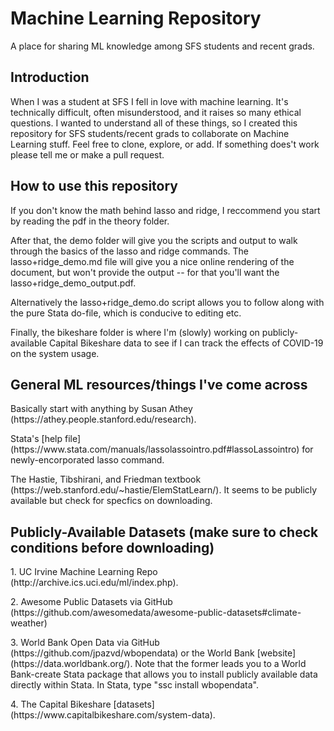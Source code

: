# Machine Learning Repository
A place for sharing ML knowledge among SFS students and recent grads.

## Introduction
When I was a student at SFS I fell in love with machine learning.  It's technically difficult, often misunderstood, and it raises so many ethical questions. I wanted to understand all of these things, so I created this repository for SFS students/recent grads to collaborate on Machine Learning stuff. Feel free to clone, explore, or add. If something does't work please tell me or make a pull request.

## How to use this repository
If you don't know the math behind lasso and ridge, I reccommend you start by reading the pdf in the theory folder. <p>After that, the demo folder will give you the scripts and output to walk through the basics of the lasso and ridge commands. The lasso+ridge_demo.md file will give you a nice online rendering of the document, but won't provide the output -- for that you'll want the lasso+ridge_demo_output.pdf. <p>Alternatively the lasso+ridge_demo.do script allows you to follow along with the pure Stata do-file, which is conducive to editing etc. <p>Finally, the bikeshare folder is where I'm (slowly) working on publicly-available Capital Bikeshare data to see if I can track the effects of COVID-19 on the system usage. 

## General ML resources/things I've come across
<p>Basically start with anything by Susan Athey (https://athey.people.stanford.edu/research).
<p>Stata's [help file](https://www.stata.com/manuals/lassolassointro.pdf#lassoLassointro) for newly-encorporated lasso command.
<p>The Hastie, Tibshirani, and Friedman textbook (https://web.stanford.edu/~hastie/ElemStatLearn/). It seems to be publicly available but check for specfics on downloading.

## Publicly-Available Datasets (make sure to check conditions before downloading)
<p>1. UC Irvine Machine Learning Repo (http://archive.ics.uci.edu/ml/index.php).
<p>2. Awesome Public Datasets via GitHub (https://github.com/awesomedata/awesome-public-datasets#climate-weather)
<p>3. World Bank Open Data via GitHub (https://github.com/jpazvd/wbopendata) or the World Bank [website](https://data.worldbank.org/). Note that the former leads you to a World Bank-create Stata package that allows you to install publicly available data directly within Stata. In Stata, type "ssc install wbopendata".
<p>4. The Capital Bikeshare [datasets](https://www.capitalbikeshare.com/system-data).
